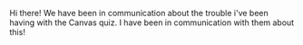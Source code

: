 Hi there! We have been in communication about the trouble i've been having with the Canvas quiz. I have been in communication with them about this!

